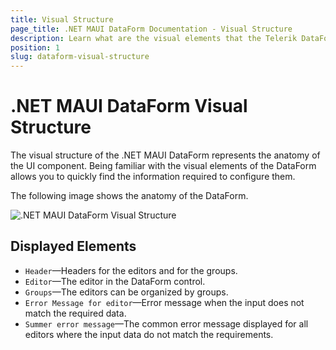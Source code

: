 ```yaml
---
title: Visual Structure
page_title: .NET MAUI DataForm Documentation - Visual Structure
description: Learn what are the visual elements that the Telerik DataForm for .NET MAUI displays and see the visual structure of the control.
position: 1
slug: dataform-visual-structure
---
```


# .NET MAUI DataForm Visual Structure

The visual structure of the .NET MAUI DataForm represents the anatomy of the UI component. Being familiar with the visual elements of the DataForm allows you to quickly find the information required to configure them.

The following image shows the anatomy of the DataForm.

![.NET MAUI DataForm Visual Structure](images/dataform-visual-structure.png "Visual elements of DataForm control")

## Displayed Elements

* `Header`&mdash;Headers for the editors and for the groups.
* `Editor`&mdash;The editor in the DataForm control.
* `Groups`&mdash;The editors can be organized by groups.
* `Error Message for editor`&mdash;Error message when the input does not match the required data.
* `Summer error message`&mdash;The common error message displayed for all editors where the input data do not match the requirements.
